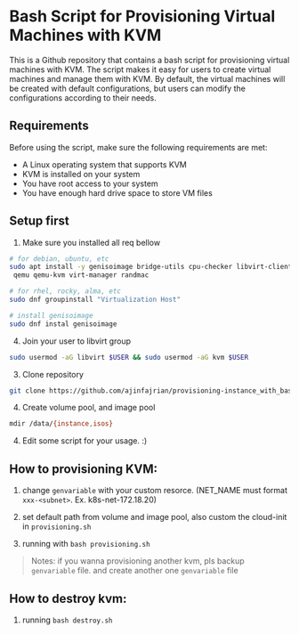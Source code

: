 # Bash Script for Provisioning Virtual Machines with KVM

This is a Github repository that contains a bash script for provisioning virtual machines with KVM. The script makes it easy for users to create virtual machines and manage them with KVM. By default, the virtual machines will be created with default configurations, but users can modify the configurations according to their needs.

## Requirements
Before using the script, make sure the following requirements are met:

- A Linux operating system that supports KVM
- KVM is installed on your system
- You have root access to your system
- You have enough hard drive space to store VM files

## Setup first

1. Make sure you installed all req bellow

```bash
# for debian, ubuntu, etc
sudo apt install -y genisoimage bridge-utils cpu-checker libvirt-clients libvirt-daemon libvirt-daemon-system
 qemu qemu-kvm virt-manager randmac

# for rhel, rocky, alma, etc
sudo dnf groupinstall "Virtualization Host"

# install genisoimage
sudo dnf instal genisoimage
```

4. Join your user to libvirt group
```bash
sudo usermod -aG libvirt $USER && sudo usermod -aG kvm $USER
```

3. Clone repository

```bash
git clone https://github.com/ajinfajrian/provisioning-instance_with_bash.git
```

4. Create volume pool, and image pool

```sh
mdir /data/{instance,isos}
```

4. Edit some script for your usage. :)

## How to provisioning KVM:

1. change `genvariable` with your custom resorce. (NET_NAME must format `xxx-<subnet>`. Ex. k8s-net-172.18.20)

2. set default path from volume and image pool, also custom the cloud-init in `provisioning.sh`

3. running with `bash provisioning.sh`


> Notes: if you wanna provisioning another kvm, pls backup `genvariable` file. and create another one `genvariable` file

## How to destroy kvm:

1. running `bash destroy.sh`
